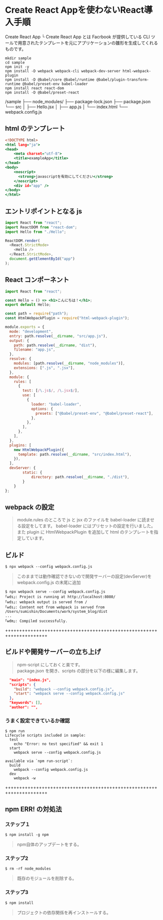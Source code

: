 
# Create React Appを使わないReact導入手順

Create React App
└ Create React App とは Facrbook が提供している CLI ツールで用意されたテンプレートを元にアプリケーションの雛形を生成してくれるものです。

```vim
mkdir sample
cd sample
npm init -y
npm install -D webpack webpack-cli webpack-dev-server html-webpack-plugin
npm install -D @babel/core @babel/runtime @babel/plugin-transform-runtime @babel/preset-env babel-loader
npm install react react-dom
npm install -D @babel/preset-react
```

/sample
├── node_modules/
├── package-lock.json
├── package.json
└── src
│   ├── Hello.jsx
│   ├── app.js
│   └── index.html
└── webpack.config.js

## html のテンプレート
```index.html
<!DOCTYPE html>
<html lang="ja">
<head>
    <meta charset="utf-8">
    <title>exampleApp</title>
</head>
<body>
    <noscript>
      <strong>javascriptを有効にしてください</strong>
    </noscript>
    <div id="app" />
</body>
</html>
```

## エントリポイントとなる js
```app.js
import React from "react";
import ReactDOM from "react-dom";
import Hello from "./Hello";

ReactDOM.render(
  <React.StrictMode>
    <Hello />
  </React.StrictMode>,
  document.getElementById("app")
);

```

## React コンポーネント
```Hello.jsx
import React from "react";

const Hello = () => <h1>こんにちは！</h1>;
export default Hello;

```

```webpack.config.js
const path = require("path");
const HtmlWebpackPlugin = require("html-webpack-plugin");

module.exports = {
  mode: "development",
  entry: path.resolve(__dirname, "src/app.js"),
  output: {
    path: path.resolve(__dirname, "dist"),
    filename: "app.js",
  },
  resolve: {
    modules: [path.resolve(__dirname, "node_modules")],
    extensions: [".js", ".jsx"],
  },
  module: {
    rules: [
      {
        test: [/\.js$/, /\.jsx$/],
        use: [
          {
            loader: "babel-loader",
            options: {
              presets: ["@babel/preset-env", "@babel/preset-react"],
            },
          },
        ],
      },
    ],
  },
  plugins: [
    new HtmlWebpackPlugin({
      template: path.resolve(__dirname, "src/index.html"),
    }),
  ],
  devServer: {
        static: {
            directory: path.resolve(__dirname, "./dist"),
        }
    }
};

```

## webpack の設定
> module.rules のところで js と jsx のファイルを babel-loader に読ませる設定をしてます。
> babel-loader にはプリセットの設定を行いました。
> また plugin に HtmlWebpackPlugin を追加して html のテンプレートを指定しています。


## ビルド

```vim
$ npx webpack --config webpack.config.js
```

> このままでは動作確認できないので開発サーバーの設定(devServer)を webpack.config.js の末尾に追加

```vim
$ npx webpack serve --config webpack.config.js
｢wds｣: Project is running at http://localhost:8080/
｢wds｣: webpack output is served from /
｢wds｣: Content not from webpack is served from /Users/sumishin/Documents/work/system_blog/dist
...
｢wdm｣: Compiled successfully.
```


+++++++++++++++++++++++++++++++++++++++++++++++++++++++++++++++++++++
## ビルドや開発サーバーの立ち上げ 
> npm-script にしておくと楽です。  
> package.json を開き、scripts の部分を以下の様に編集します。


```package.json
  "main": "index.js",
  "scripts": {
    "build": "webpack --config webpack.config.js",
    "start": "webpack serve --config webpack.config.js"
  },
  "keywords": [],
  "author": "",
```

### うまく設定できているか確認

```vim
$ npm run
Lifecycle scripts included in sample:
  test
    echo "Error: no test specified" && exit 1
  start
    webpack serve --config webpack.config.js

available via `npm run-script`:
  build
    webpack --config webpack.config.js
  dev
    webpack -w
```

+++++++++++++++++++++++++++++++++++++++++++++++++++++++++++++++++++++
## npm ERR! の対処法

### ステップ１

```
$ npm install -g npm
```

> npm自体のアップデートをする。

### ステップ2

```
$ rm -rf node_modules
```

> 既存のモジュールを削除する。

### ステップ3

```
$ npm install

```

> プロジェクトの依存関係を再インストールする。
